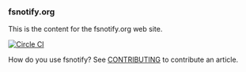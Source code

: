### fsnotify.org

This is the content for the fsnotify.org web site.

[![Circle CI](https://circleci.com/gh/fsnotify/fsnotify.org.svg?style=svg)](https://circleci.com/gh/fsnotify/fsnotify.org)

How do you use fsnotify? See [CONTRIBUTING](https://github.com/gopheracademy/gopheracademy-web/blob/master/CONTRIBUTING.md) to contribute an article.

